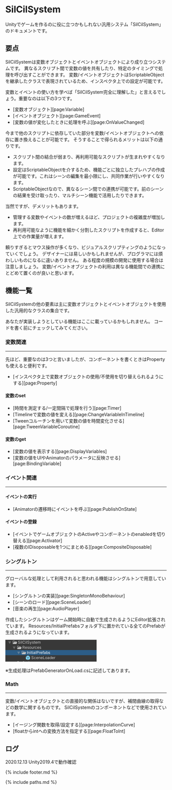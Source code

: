 # SilCilSystem

Unityでゲームを作るのに役に立つかもしれない汎用システム「SilCilSystem」のドキュメントです。

## 要点

SilCilSystemは変数オブジェクトとイベントオブジェクトにより成り立つシステムです。
異なるスクリプト間で変数の値を共有したり、特定のタイミングで処理を呼び出すことができます。
変数/イベントオブジェクトはScriptableObjectを継承したクラスで表現されているため、インスペクタ上での設定が可能です。

変数とイベントの使い方を学べば「SilCilSystem完全に理解した」と言えるでしょう。重要なのは以下の3つです。

- [変数オブジェクト][page:Variable]
- [イベントオブジェクト][page:GameEvent]
- [変数の値が変化したときに処理を呼ぶ][page:OnValueChanged]

今まで他のスクリプトに依存していた部分を変数/イベントオブジェクトへの依存に置き換えることが可能です。
そうすることで得られるメリットは以下の通りです。

- スクリプト間の結合が弱まり、再利用可能なスクリプトが生まれやすくなります。
- 設定はScriptableObjectを介するため、機能ごとに独立したプレハブの作成が可能です。これはシーンの編集を最小限にし、共同作業が行いやすくなります。
- ScriptableObjectなので、異なるシーン間での連携が可能です。前のシーンの結果を受け取ったり、マルチシーン機能で活用したりできます。

当然ですが、デメリットもあります。

- 管理する変数やイベントの数が増えるほど、プロジェクトの複雑度が増加します。
- 再利用可能なように機能を細かく分割したスクリプトを作成すると、Editor上での作業量が増えます。

頼りすぎるとマウス操作が多くなり、ビジュアルスクリプティングのようになっていくでしょう。
デザイナーには易しいかもしれませんが、プログラマには煩わしいものになるに違いありません。
ある程度の規模の開発に使用する場合は注意しましょう。
変数/イベントオブジェクトの利用は異なる機能間での連携にとどめて置くのが良いと思います。

## 機能一覧

SilCilSystemの他の要素は主に変数オブジェクトとイベントオブジェクトを使用した汎用的なクラスの集合です。

あなたが実装しようとしている機能はここに載っているかもしれません。
コードを書く前にチェックしてみてください。

### 変数関連

---

先ほど、重要なのは3つと言いましたが、コンポーネントを書くときはPropertyも使えると便利です。

- [インスペクタ上で変数オブジェクトの使用/不使用を切り替えられるようにする][page:Property]

#### 変数のset

- [時間を測定する/一定間隔で処理を行う][page:Timer]
- [Timelineで変数の値を変える][page:ChangeVariableInTimeline]
- [Tweenコルーチンを用いて変数の値を時間変化させる][page:TweenVariableCoroutine]

#### 変数のget

- [変数の値を表示する][page:DisplayVariables]
- [変数の値をUIやAnimatorのパラメータに反映させる][page:BindingVariable]

### イベント関連

---

#### イベントの実行

- [Animatorの遷移時にイベントを呼ぶ][page:PublishOnState]

#### イベントの登録

- [イベントでゲームオブジェクトのActiveやコンポーネントのenabledを切り替える][page:Activator]
- [複数のIDisoposableを1つにまとめる][page:CompositeDisposable]

### シングルトン

---

グローバルな処理として利用されると思われる機能はシングルトンで用意しています。

- [シングルトンの実装][page:SingletonMonoBehaviour]
- [シーンのロード][page:SceneLoader]
- [音楽の再生][page:AudioPlayer]

作成したシングルトンはゲーム開始時に自動で生成されるようにEditor拡張されています。
Resources/InitialPrefabsフォルダ下に置かれている全てのPrefabが生成されるようになっています。

![InitialPrefabs][fig:InitialPrefabs]

※生成処理はPrefabGeneratorOnLoad.csに記述してあります。

### Math

---

変数/イベントオブジェクトとの直接的な関係はないですが、補間曲線の取得などの数学に関するものです。
SilCilSystemのコンポーネントなどで使用されています。

- [イージング関数を取得/設定する][page:InterpolationCurve]
- [floatからintへの変換方法を指定する][page:FloatToInt]

## ログ

2020.12.13	Unity2019.4で動作確認

<!--- footer --->

{% include footer.md %}

<!--- 参照 --->

{% include paths.md %}

[fig:InitialPrefabs]: Figures/InitialPrefabs.png
